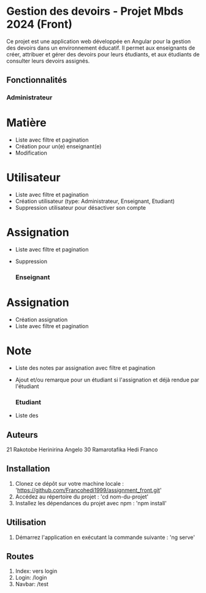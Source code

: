 # Gestion des devoirs - Projet Mbds 2024 (Front)
Ce projet est une application web développée en Angular pour la gestion des devoirs dans un environnement éducatif.
Il permet aux enseignants de créer, attribuer et gérer des devoirs pour leurs étudiants, et aux étudiants de consulter leurs devoirs assignés.

## Fonctionnalités
  
  ### Administrateur
# Matière
- Liste avec filtre et pagination
- Création pour un(e) enseignant(e)
- Modification
# Utilisateur
- Liste avec filtre et pagination
- Création utilisateur (type: Administrateur, Enseignant, Etudiant)
- Suppression utilisateur pour désactiver son compte
# Assignation
- Liste avec filtre et pagination
- Suppression 

  ### Enseignant
# Assignation
- Création assignation
- Liste avec filtre et pagination
# Note
- Liste des notes par assignation avec filtre et pagination
- Ajout et/ou remarque pour un étudiant si l'assignation et déjà rendue par l'étudiant

  ### Etudiant
- Liste des

## Auteurs
  21	Rakotobe	Herinirina Angelo
  30	Ramarotafika	Hedi Franco

## Installation
1. Clonez ce dépôt sur votre machine locale :
   'https://github.com/Francohedi1999/assignment_front.git'
2. Accédez au répertoire du projet :
   'cd nom-du-projet'
3. Installez les dépendances du projet avec npm :
   'npm install'

## Utilisation
1. Démarrez l'application en exécutant la commande suivante :
   'ng serve'

## Routes
1. Index: vers login 
2. Login: /login
3. Navbar: /test


